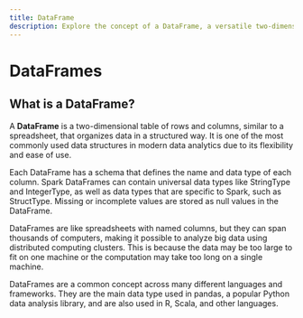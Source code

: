 ```yaml
---
title: DataFrame
description: Explore the concept of a DataFrame, a versatile two-dimensional table used in data analytics. Learn about its structure, schema definition, and its prevalence in various programming languages and frameworks such as Spark, pandas (Python), R, Scala, and more.
---
```


# DataFrames

## What is a DataFrame?

A **DataFrame** is a two-dimensional table of rows and columns, similar to a spreadsheet, that organizes data in a structured way. It is one of the most commonly used data structures in modern data analytics due to its flexibility and ease of use.

Each DataFrame has a schema that defines the name and data type of each column. Spark DataFrames can contain universal data types like StringType and IntegerType, as well as data types that are specific to Spark, such as StructType. Missing or incomplete values are stored as null values in the DataFrame.

DataFrames are like spreadsheets with named columns, but they can span thousands of computers, making it possible to analyze big data using distributed computing clusters. This is because the data may be too large to fit on one machine or the computation may take too long on a single machine.

DataFrames are a common concept across many different languages and frameworks. They are the main data type used in pandas, a popular Python data analysis library, and are also used in R, Scala, and other languages.
